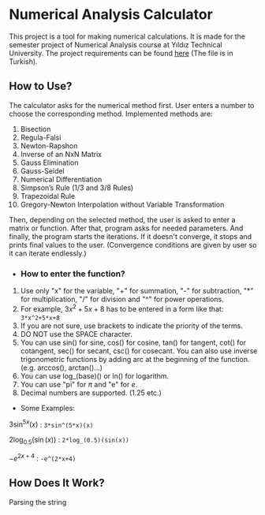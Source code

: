 # Numerical Analysis Calculator

This project is a tool for making numerical calculations. It is made for the semester project of Numerical Analysis course at Yıldız Technical University. The project requirements can be found [here](https://drive.google.com/file/d/1Q2WFCe0GWdqJwzVzIHOXvKcb1HJzTQGi/view?usp=drive_link) (The file is in Turkish).

## How to Use?
The calculator asks for the numerical method first. User enters a number to choose the corresponding method. Implemented methods are:
1. Bisection
2. Regula-Falsi
3. Newton-Rapshon
4. Inverse of an NxN Matrix
5. Gauss Elimination
6. Gauss-Seidel
7. Numerical Differentiation
8. Simpson’s Rule (1/3 and 3/8 Rules)
9. Trapezoidal Rule
10. Gregory-Newton Interpolation without Variable Transformation

Then, depending on the selected method, the user is asked to enter a matrix or function. After that, program asks for needed parameters. And finally, the program starts the iterations. If it doesn't converge, it stops and prints final values to the user. (Convergence conditions are given by user so it can iterate endlessly.)
* ### How to enter the function?
1. Use only "x" for the variable, "+" for summation, "-" for subtraction, "*" for multiplication, "/" for division and "^" for power operations.
2. For example, $`3x^2+5x+8`$ has to be entered in a form like that:
`3*x^2+5*x+8`
3. If you are not sure, use brackets to indicate the priority of the terms.
4. DO NOT use the SPACE character.
5. You can use sin() for sine, cos() for cosine, tan() for tangent, cot() for cotangent, sec() for secant, csc() for cosecant. You can also use inverse trigonometric functions by adding arc at the beginning of the function. (e.g. arccos(), arctan()...)
7. You can use log_(base)() or ln() for logarithm.
8. You can use "pi" for $`\pi`$ and "e" for $`e`$.
9. Decimal numbers are supported. (1.25 etc.)
* Some Examples:

$3\sin^{5x}(x)$ : `3*sin^(5*x)(x)`

$2\log_{0.5}(\sin(x))$ : `2*log_(0.5)(sin(x))`

$-e^{2x+4}$ : `-e^(2*x+4)`


## How Does It Work?
Parsing the string
